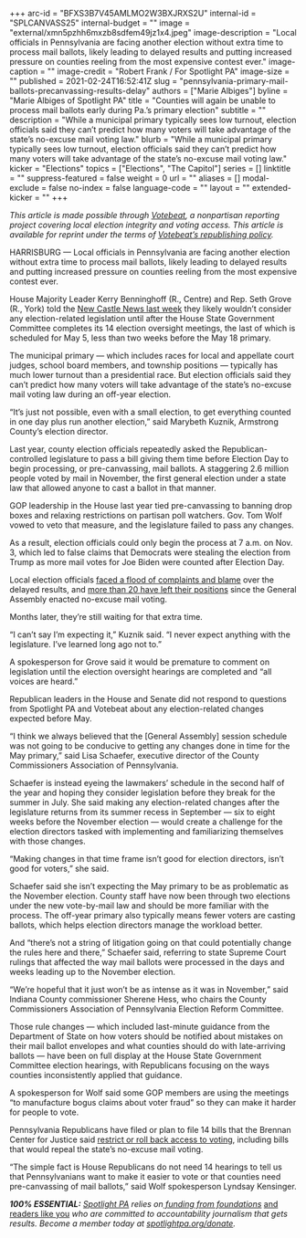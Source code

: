 +++
arc-id = "BFXS3B7V45AMLMO2W3BXJRXS2U"
internal-id = "SPLCANVASS25"
internal-budget = ""
image = "external/xmn5pzhh6mxzb8sdfem49jz1x4.jpeg"
image-description = "Local officials in Pennsylvania are facing another election without extra time to process mail ballots, likely leading to delayed results and putting increased pressure on counties reeling from the most expensive contest ever."
image-caption = ""
image-credit = "Robert Frank / For Spotlight PA"
image-size = ""
published = 2021-02-24T16:52:41Z
slug = "pennsylvania-primary-mail-ballots-precanvassing-results-delay"
authors = ["Marie Albiges"]
byline = "Marie Albiges of Spotlight PA"
title = "Counties will again be unable to process mail ballots early during Pa.’s primary election"
subtitle = ""
description = "While a municipal primary typically sees low turnout, election officials said they can’t predict how many voters will take advantage of the state’s no-excuse mail voting law."
blurb = "While a municipal primary typically sees low turnout, election officials said they can’t predict how many voters will take advantage of the state’s no-excuse mail voting law."
kicker = "Elections"
topics = ["Elections", "The Capitol"]
series = []
linktitle = ""
suppress-featured = false
weight = 0
url = ""
aliases = []
modal-exclude = false
no-index = false
language-code = ""
layout = ""
extended-kicker = ""
+++

<i>This article is made possible through </i><a href="http://votebeat.org/"><i>Votebeat</i></a><i>, a nonpartisan reporting project covering local election integrity and voting access. This article is available for reprint under the terms of </i><a href="https://www.votebeat.org/pages/republishing"><i>Votebeat’s republishing policy</i></a><i>.</i>

HARRISBURG — Local officials in Pennsylvania are facing another election without extra time to process mail ballots, likely leading to delayed results and putting increased pressure on counties reeling from the most expensive contest ever.

House Majority Leader Kerry Benninghoff (R., Centre) and Rep. Seth Grove (R., York) told the <a href="https://www.ncnewsonline.com/news/local_news/pa-republicans-pushing-bills-to-roll-back-election-changes/article_1cabe605-2da7-5ab5-9dbc-a015dfd87dfc.html">New Castle News last week</a> they likely wouldn’t consider any election-related legislation until after the House State Government Committee completes its 14 election oversight meetings, the last of which is scheduled for May 5, less than two weeks before the May 18 primary.

The municipal primary — which includes races for local and appellate court judges, school board members, and township positions — typically has much lower turnout than a presidential race. But election officials said they can’t predict how many voters will take advantage of the state’s no-excuse mail voting law during an off-year election.

“It’s just not possible, even with a small election, to get everything counted in one day plus run another election,” said Marybeth Kuznik, Armstrong County’s election director.

<script src="https://www.spotlightpa.org/embed.js" async></script><div data-spl-embed-version="1" data-spl-src="https://www.spotlightpa.org/embeds/newsletter/"></div>

Last year, county election officials repeatedly asked the Republican-controlled legislature to pass a bill giving them time before Election Day to begin processing, or pre-canvassing, mail ballots. A staggering 2.6 million people voted by mail in November, the first general election under a state law that allowed anyone to cast a ballot in that manner.

GOP leadership in the House last year tied pre-canvassing to banning drop boxes and relaxing restrictions on partisan poll watchers. Gov. Tom Wolf vowed to veto that measure, and the legislature failed to pass any changes.

As a result, election officials could only begin the process at 7 a.m. on Nov. 3, which led to false claims that Democrats were stealing the election from Trump as more mail votes for Joe Biden were counted after Election Day.

Local election officials <a href="https://www.spotlightpa.org/news/2020/12/pennsylvania-election-2020-officials-retiring-nightmare/">faced a flood of complaints and blame</a> over the delayed results, and <a href="https://www.spotlightpa.org/news/2020/12/pennsylvania-election-2020-officials-retiring-nightmare/">more than 20 have left their positions</a> since the General Assembly enacted no-excuse mail voting.

Months later, they’re still waiting for that extra time.

“I can’t say I’m expecting it,” Kuznik said. “I never expect anything with the legislature. I’ve learned long ago not to.”

A spokesperson for Grove said it would be premature to comment on legislation until the election oversight hearings are completed and “all voices are heard.”

Republican leaders in the House and Senate did not respond to questions from Spotlight PA and Votebeat about any election-related changes expected before May.

“I think we always believed that the [General Assembly] session schedule was not going to be conducive to getting any changes done in time for the May primary,” said Lisa Schaefer, executive director of the County Commissioners Association of Pennsylvania.

Schaefer is instead eyeing the lawmakers’ schedule in the second half of the year and hoping they consider legislation before they break for the summer in July. She said making any election-related changes after the legislature returns from its summer recess in September — six to eight weeks before the November election — would create a challenge for the election directors tasked with implementing and familiarizing themselves with those changes.

“Making changes in that time frame isn’t good for election directors, isn’t good for voters,” she said.

Schaefer said she isn’t expecting the May primary to be as problematic as the November election. County staff have now been through two elections under the new vote-by-mail law and should be more familiar with the process. The off-year primary also typically means fewer voters are casting ballots, which helps election directors manage the workload better.

And “there’s not a string of litigation going on that could potentially change the rules here and there,” Schaefer said, referring to state Supreme Court rulings that affected the way mail ballots were processed in the days and weeks leading up to the November election.

“We’re hopeful that it just won’t be as intense as it was in November,” said Indiana County commissioner Sherene Hess, who chairs the County Commissioners Association of Pennsylvania Election Reform Committee.

<script src="https://www.spotlightpa.org/embed.js" async></script><div data-spl-embed-version="1" data-spl-src="https://www.spotlightpa.org/embeds/donate/?teaser_text=If%20you%20learned%20something%20from%20this%20report%2C%20pay%20it%20forward%20and%20become%20a%20member%20of%20Spotlight%20PA%20so%20someone%20else%20can%20in%20the%20future.&cta_text=CLICK%20TO%20CONTRIBUTE&eyebrow_text=WHILE%20YOU'RE%20HERE..."></div>

Those rule changes — which included last-minute guidance from the Department of State on how voters should be notified about mistakes on their mail ballot envelopes and what counties should do with late-arriving ballots — have been on full display at the House State Government Committee election hearings, with Republicans focusing on the ways counties inconsistently applied that guidance.

A spokesperson for Wolf said some GOP members are using the meetings “to manufacture bogus claims about voter fraud” so they can make it harder for people to vote.

Pennsylvania Republicans have filed or plan to file 14 bills that the Brennan Center for Justice said <a href="https://www.brennancenter.org/our-work/research-reports/voting-laws-roundup-february-2021">restrict or roll back access to voting</a>, including bills that would repeal the state’s no-excuse mail voting.

“The simple fact is House Republicans do not need 14 hearings to tell us that Pennsylvanians want to make it easier to vote or that counties need pre-canvassing of mail ballots,” said Wolf spokesperson Lyndsay Kensinger.

<i><b>100% ESSENTIAL:</b></i><i> </i><a href="https://www.spotlightpa.org/"><i>Spotlight PA</i></a><i> relies on</i><a href="https://www.spotlightpa.org/support"><i> funding from foundations</i></a><i> </i><a href="https://www.spotlightpa.org/support">and readers like you</a><i> who are committed to accountability journalism that gets results. Become a member today at </i><a href="/donate?campaign=701Dn000000YgovIAC"><i>spotlightpa.org/donate</i></a><i>.</i>
